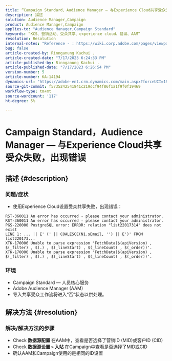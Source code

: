 ```yaml
---
title: “Campaign Standard、Audience Manager — 与Experience Cloud共享受众失败并出现错误”
description: 描述
solution: Audience Manager,Campaign
product: Audience Manager,Campaign
applies-to: "Audience Manager,Campaign Standard"
keywords: “KCS、营销活动、受众共享、experience cloud、错误、AAM”
resolution: Resolution
internal-notes: "Reference - : https://wiki.corp.adobe.com/pages/viewpage.action?pageId=1061261145#space-menu-link-content  Resolved in - https://jira.corp.adobe.com/browse/CAMP-34744"
bug: false
article-created-by: Rinnganung Kachui .
article-created-date: "7/17/2023 6:24:33 PM"
article-published-by: Rinnganung Kachui .
article-published-date: "7/17/2023 6:26:54 PM"
version-number: 5
article-number: KA-14194
dynamics-url: "https://adobe-ent.crm.dynamics.com/main.aspx?forceUCI=1&pagetype=entityrecord&etn=knowledgearticle&id=ea99b329-cf24-ee11-9cbd-6045bd0065f9"
source-git-commit: f5735242541841c219dcf94f86f1a1f9f0f19469
workflow-type: tm+mt
source-wordcount: '117'
ht-degree: 5%

---
```


# Campaign Standard，Audience Manager — 与Experience Cloud共享受众失败，出现错误

## 描述 {#description}




### 问题/症状



- 使用Experience Cloud设置受众共享失败，出现错误：



```
RST-360011 An error has occurred - please contact your administrator.
RST-360011 An error has occurred - please contact your administrator.
PGS-220000 PostgreSQL error: ERROR: relation "list22017314" does not exist
LINE 1: ... || E' (' || COALESCE(N1.sEmail, '') || E')' FROM list220173...
XTK-170006 Unable to parse expression 'FetchData($(apiVersion) , $(_filter) , $(.) , $(_lineStart) , $(_lineCount) , $(_order))'.
XTK-170006 Unable to parse expression 'FetchData($(apiVersion) , $(_filter) , $(.) , $(_lineStart) , $(_lineCount) , $(_order))'.
```






### 环境



- Campaign Standard — 人员核心服务
- Adobe Audience Manager (AAM)
- 导入共享受众工作流将进入“否”状态以供处理。









## 解决方法 {#resolution}




### 解决/解决方法的步骤



- Check <b>数据源配置 </b>在AAM中，查看是否选择了营销ID (MID)或客户ID (CID)
- Check <b>数据源设置 `>`  入站</b> 在Campaign中查看是否选择了MID或CID
- 确认AAM和Campaign使用的是相同的ID设置











